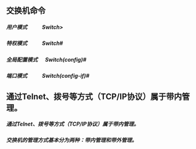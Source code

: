 ## 交换机命令
##### 用户模式            Switch>

##### 特权模式            Switch#

##### 全局配置模式        Switch(config)#

##### 端口模式            Switch(config-if)#

## 通过Telnet、拨号等方式（TCP/IP协议）属于带内管理。

##### 通过Telnet、拨号等方式（TCP/IP协议）属于带内管理。
##### 交换机的管理方式基本分为两种：带内管理和带外管理。
